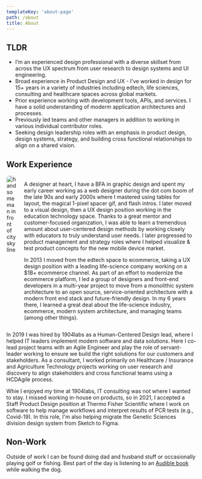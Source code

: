 ```yaml
---
templateKey: 'about-page'
path: /about
title: About
---
```

## TLDR
<ul>
<li>I’m an experienced design professional with a diverse skillset from across the UX spectrum from user research to design systems and UI engineering.</li>
<li>Broad experience in Product Design and UX - I’ve worked in design for 15+ years in a variety of industries including edtech, life sciences, consulting and healthcare spaces across global markets.</li>
<li>Prior experience working with development tools, APIs, and services. I have a solid understanding of moderm application architectures and processes.</li>
<li>Previously led teams and other managers in addition to working in various individual contributor roles. </li>
<li>Seeking design leadership roles with an emphasis in product design, design systems, strategy, and building cross functional relationships to align on a shared vision.</li>
</ul>


## Work Experience

<div class="columns is-centered has-margin-top-32">
  <div class="column is-6 has-text-centered">
    <img class="img" srcset="/img/IMG_0284.jpg" alt="handsome man in front of city skyline" style="border:1px solid #efefef; border-radius:8px"/>  
  </div>
  <div class="column is-6">
    <p>A designer at heart, I have a BFA in graphic design and spent my early career working as a web designer during the dot com boom of the late 90s and early 2000s where I mastered using tables for layout, the magical 1-pixel spacer gif, and flash intros. I later moved to a visual design, then a UX design position working in the education technology space. Thanks to a great mentor and customer-focused organization, I was able to learn a tremendous amount about user-centered design methods by working closely with educators to truly understand user needs. I later progressed to product management and strategy roles where I helped visualize & test product concepts for the new mobile device market.</p>  
    <p>In 2013 I moved from the edtech space to ecommerce, taking a UX design position with a leading life-science company working on a $1B+ ecommerce channel. As part of an effort to modernize the ecommerce platform, I led a group of designers and front-end developers in a multi-year project to move from a monolithic system architecture to an open source, service-oriented architecture with a modern front end stack and future-friendly design. In my 6 years there, I learned a great deal about the life-science industry, ecommerce, modern system architecture, and managing teams (among other things).</p>
  </div>
</div>

<p>In 2019 I was hired by 1904labs as a Human-Centered Design lead, where I helped IT leaders implement modern software and data solutions. Here I co-lead project teams with an Agile Engineer and play the role of servant-leader working to ensure we build the right solutions for our customers and stakeholders. As a consultant, I worked primarily on Healthcare / Insurance and Agriculture Technology projects working on user research and discovery to align stakeholders and cross functional teams using a HCDAgile process.</p>
    <p>Whie I enjoyed my time at 1904labs, IT consulting was not where I wanted to stay. I missed working in-house on products, so in 2021, I accepted a Staff Product Design position at Thermo Fisher Scientific where I work on software to help manage workflows and interpret results of PCR tests (e.g., Covid-19). In this role, I'm also helping migrate the Genetic Sciences division design system from Sketch to Figma.</p>







## Non-Work
Outside of work I can be found doing dad and husband stuff or occasionally playing golf or fishing. Best part of the day is listening to an [Audible book](https://book-next-gql.now.sh) while walking the dog.   


